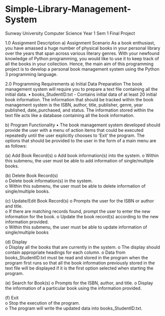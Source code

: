 # Simple-Library-Management-System
Sunway University Computer Science Year 1 Sem 1 Final Project

1.0 Assignment Description 
a) Assignment Scenario 
As a book enthusiast, you have amassed a huge number of physical books in your personal library over the years that span across various literary genres. With your newfound knowledge of Python programming, 
you would like to use it to keep track of all the books in your collection. Hence, the main aim of this programming project is to develop a personal book management system using the Python 3 programming language.

2.0 Programming Requirements 
a) Initial Data Preparation The book management system will require you to prepare a text file containing all the initial data. 
• books_StudentID.txt - Contains initial data of at least 20 initial book information. The information that should be tracked within the book management system is the ISBN, author, title, publisher, genre, year published, 
  date_purchased, and status. The information stored within the text file acts like a database containing all the book information. 
  
b) Program Functionality 
• The book management system developed should provide the user with a menu of action items that could be executed repeatedly until the user explicitly chooses to ‘Exit’ the program. The options that should be provided to the 
user in the form of a main menu are as follows: 

  (a) Add Book Record(s) 
      o Add book information(s) into the system.
      o Within this submenu, the user must be able to add information of single/multiple books.
      
  (b) Delete Book Record(s)    
      o Delete book information(s) in the system.  
      o Within this submenu, the user must be able to delete information of single/multiple books. 
      
  (c) Update/Edit Book Record(s) 
      o Prompts the user for the ISBN or author and title.  
      o If there are matching records found, prompt the user to enter the new information for the book. 
      o Update the book record(s) according to the new information provided.  
      o Within this submenu, the user must be able to update information of single/multiple books

  (d) Display  
      o Display all the books that are currently in the system. 
      o The display should contain appropriate headings for each column. 
      o Data from books_StudentID.txt must be read and stored in the program when the program first runs so that all the book information previously stored in the text file will be displayed 
        if it is the first option selected when starting the program. 

  (e) Search for Book(s) 
      o Prompts for the ISBN, author, and title. 
      o Display the information of a particular book using the information provided. 
      
  (f) Exit  
      o Stop the execution of the program.  
      o The program will write the updated data into books_StudentID.txt. 
